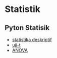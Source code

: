 # Statistik

## Pyton Statisik
* [statistika deskriptif](https://github.com/AhmadFirmanto/Statistik/blob/main/deskriptif.ipynb)
* [uji-t](https://github.com/AhmadFirmanto/Statistik/blob/main/t_stat.ipynb)
* [ANOVA](https://github.com/AhmadFirmanto/Statistik/blob/main/anova.ipynb)
